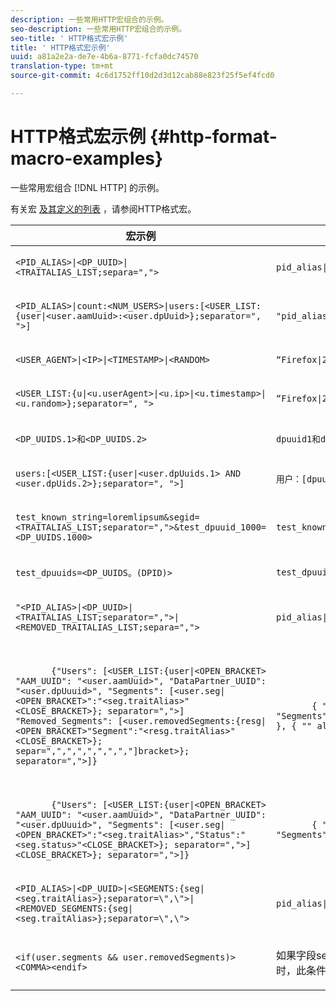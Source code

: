 ```yaml
---
description: 一些常用HTTP宏组合的示例。
seo-description: 一些常用HTTP宏组合的示例。
seo-title: ' HTTP格式宏示例'
title: ' HTTP格式宏示例'
uuid: a81a2e2a-de7e-4b6a-8771-fcfa0dc74570
translation-type: tm+mt
source-git-commit: 4c6d1752ff10d2d3d12cab88e823f25f5ef4fcd0

---
```



# HTTP格式宏示例 {#http-format-macro-examples}

一些常用宏组合 [!DNL HTTP] 的示例。

有关宏 [及其定义的列表](../formats/web-formats.md) ，请参阅HTTP格式宏。

<table id="table_D5FAC5D056ED49D79FA883197EF8F42E"> 
 <thead> 
  <tr> 
   <th colname="col1" class="entry"> 宏示例 </th> 
   <th colname="col2" class="entry"> Output Format（输出格式） </th> 
  </tr> 
 </thead>
 <tbody> 
  <tr> 
   <td colname="col1"> <p> <code>&lt;PID_ALIAS&gt;|&lt;DP_UUID&gt;|&lt;TRAITALIAS_LIST;separa=","&gt;</code> </p> </td> 
   <td colname="col2"> <p> <code>pid_alias|dp_uuid|trait_1,trait_2</code> </p> </td> 
  </tr> 
  <tr> 
   <td colname="col1"> <p> <code>&lt;PID_ALIAS&gt;|count:&lt;NUM_USERS&gt;|users:[&lt;USER_LIST:{user|&lt;user.aamUuid&gt;:&lt;user.dpUuid&gt;};separator=", "&gt;]</code> </p> </td> 
   <td colname="col2"> <p> <code>"pid_alias|count:2|users:[uuid1:dpuuid1, uuid2:dpuuid2]"</code> </p> </td> 
  </tr> 
  <tr> 
   <td colname="col1"> <p> <code>&lt;USER_AGENT&gt;|&lt;IP&gt;|&lt;TIMESTAMP&gt;|&lt;RANDOM&gt;</code> </p> </td> 
   <td colname="col2"> <p> <code>“Firefox|255.255.255.255|1395758143|42341”</code> </p> </td> 
  </tr> 
  <tr> 
   <td colname="col1"> <p> <code>&lt;USER_LIST:{u|&lt;u.userAgent&gt;|&lt;u.ip&gt;|&lt;u.timestamp&gt;|&lt;u.random&gt;};separator=", "&gt;</code> </p> </td> 
   <td colname="col2"> <p> <code>“Firefox|255.255.255.255|1395758143|42341”</code> </p> </td> 
  </tr> 
  <tr> 
   <td colname="col1"> <p> <code>&lt;DP_UUIDS.1&gt;和&lt;DP_UUIDS.2&gt;</code> </p> </td> 
   <td colname="col2"> <p> <code>dpuuid1和dpuuid2</code> </p> </td> 
  </tr> 
  <tr> 
   <td colname="col1"> <p> <code>users:[&lt;USER_LIST:{user|&lt;user.dpUuids.1&gt; AND &lt;user.dpUids.2&gt;};separator=", "&gt;]</code> </p> </td> 
   <td colname="col2"> <p> <code>用户：[dpuuid1和dpuuid2]</code> </p> </td> 
  </tr> 
  <tr> 
   <td colname="col1"> <p> <code>test_known_string=loremlipsum&amp;segid=&lt;TRAITALIAS_LIST;separator=","&gt;&amp;test_dpuuid_1000=&lt;DP_UUIDS.1000&gt;</code> </p> </td> 
   <td colname="col2"> <p> <code>test_known_string=loremlipsum&amp;segid=trait_1,trait_2&amp;test_dpuuid_1000=dpuuid_1000</code> </p> </td> 
  </tr> 
  <tr> 
   <td colname="col1"> <p> <code>test_dpuuids=&lt;DP_UUIDS。(DPID)&gt;</code> </p> </td> 
   <td colname="col2"> <p> <code>test_dpuuids=dpuuid2</code> </p> </td> 
  </tr> 
  <tr> 
   <td colname="col1"> <p> <code>"&lt;PID_ALIAS&gt;|&lt;DP_UUID&gt;|&lt;TRAITALIAS_LIST;separator=","&gt;|&lt;REMOVED_TRAITALIAS_LIST;separa=","&gt;</code> </p> </td> 
   <td colname="col2"> <p> <code>pid_alias|dp_uuid|trait_1,trait_2|trait_3,trait_4</code> </p> </td> 
  </tr> 
  <tr> 
   <td colname="col1"> <p> 
     <code>
       {"Users": [&lt;USER_LIST:{user|&lt;OPEN_BRACKET&gt; "AAM_UUID": "&lt;user.aamUuid&gt;", "DataPartner_UUID": "&lt;user.dpUuuid&gt;", "Segments": [&lt;user.seg|&lt;OPEN_BRACKET&gt;":"&lt;seg.traitAlias&gt;"&lt;CLOSE_BRACKET&gt;}; separator=","&gt;] "Removed_Segments": [&lt;user.removedSegments:{resg|&lt;OPEN_BRACKET&gt;"Segment":"&lt;resg.traitAlias&gt;"&lt;CLOSE_BRACKET&gt;}; separ=",",",",",",",","]bracket&gt;}; separator=","&gt;]} </code> </p> </td> 
   <td colname="col2"> <p> 
     <code>
       { "Users":[ { "AAM_UUID":"uuid1", "DataPartner_UUID":"dpuuid1", "Segments":[ { "Segment":"alias1" }, { "Segment":"alias2" }], " Removed_Segment" }, { "" alias4" } ] } </code> </p> </td> 
  </tr> 
  <tr> 
   <td colname="col1"> <p> 
     <code>
       {"Users": [&lt;USER_LIST:{user|&lt;OPEN_BRACKET&gt; "AAM_UUID": "&lt;user.aamUuid&gt;", "DataPartner_UUID": "&lt;user.dpUuuid&gt;", "Segments": [&lt;user.seg|&lt;OPEN_BRACKET&gt;":"&lt;seg.traitAlias&gt;","Status":"&lt;seg.status&gt;"&lt;CLOSE_BRACKET&gt;}; separator=","&gt;] &lt;CLOSE_BRACKET&gt;}; separator=","&gt;]} </code> </p> </td> 
   <td colname="col2"> <p> 
     <code>
       { "Users":[ { "AAM_UUID":"uuid1", "DataPartner_UUID":"dpuuid1", "Segments":[ { "Segment":"alias1" "Status":"1" }, { "Segment":" 0" } } } } } } </code> </p> </td> 
  </tr> 
  <tr> 
   <td colname="col1"> <p> <code>&lt;PID_ALIAS&gt;|&lt;DP_UUID&gt;|&lt;SEGMENTS:{seg|&lt;seg.traitAlias&gt;};separator=\",\"&gt;|&lt;REMOVED_SEGMENTS:{seg|&lt;seg.traitAlias&gt;};separator=\",\"&gt;</code> </p> </td> 
   <td colname="col2"> <p> <code>pid_alias|dp_uuid|trait_1,trait_2|trait_3,trait_4</code> </p> </td> 
  </tr> 
  <tr> 
   <td colname="col1"> <p> <code>&lt;if(user.segments &amp;&amp; user.removedSegments)&gt;&lt;COMMA&gt;&lt;endif&gt;</code> </p> </td> 
   <td colname="col2"> <p>如果字段segments和removedSegments <code>不为空</code> , <code>则打印逗号</code> 。 当连接段和删除的段的列表时，此条件可用于POST请求。 </p> </td> 
  </tr> 
 </tbody> 
</table>
